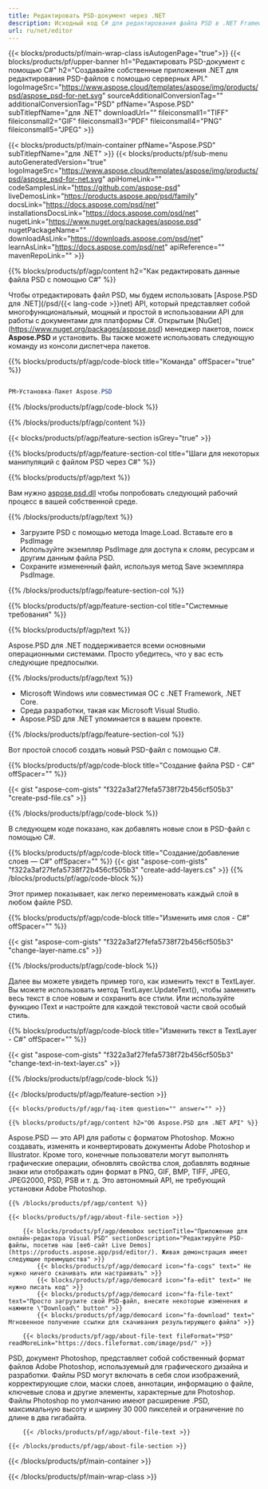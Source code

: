 ```yaml
---
title: Редактировать PSD-документ через .NET
description: Исходный код C# для редактирования файла PSD в .NET Framework, .NET Core.
url: ru/net/editor
---
```


{{< blocks/products/pf/main-wrap-class isAutogenPage="true">}}
{{< blocks/products/pf/upper-banner h1="Редактировать PSD-документ с помощью C#" h2="Создавайте собственные приложения .NET для редактирования PSD-файлов с помощью серверных API." logoImageSrc="https://www.aspose.cloud/templates/aspose/img/products/psd/aspose_psd-for-net.svg" sourceAdditionalConversionTag="" additionalConversionTag="PSD" pfName="Aspose.PSD" subTitlepfName="для .NET" downloadUrl="" fileiconsmall1="TIFF" fileiconsmall2="GIF" fileiconsmall3="PDF" fileiconsmall4="PNG" fileiconsmall5="JPEG" >}}

{{< blocks/products/pf/main-container pfName="Aspose.PSD" subTitlepfName="для .NET" >}}
{{< blocks/products/pf/sub-menu autoGeneratedVersion="true" logoImageSrc="https://www.aspose.cloud/templates/aspose/img/products/psd/aspose_psd-for-net.svg" apiHomeLink="" codeSamplesLink="https://github.com/aspose-psd" liveDemosLink="https://products.aspose.app/psd/family" docsLink="https://docs.aspose.com/psd/net" installationsDocsLink="https://docs.aspose.com/psd/net" nugetLink="https://www.nuget.org/packages/aspose.psd" nugetPackageName="" downloadAsLink="https://downloads.aspose.com/psd/net" learnAsLink="https://docs.aspose.com/psd/net" apiReference="" mavenRepoLink="" >}}

{{% blocks/products/pf/agp/content h2="Как редактировать данные файла PSD с помощью C#" %}}

 Чтобы отредактировать файл PSD, мы будем использовать
 [Aspose.PSD для .NET](/psd/{{< lang-code >}}net)
 API, который представляет собой многофункциональный, мощный и простой в использовании API для работы с документами для платформы C#. Открытым
 [NuGet] (https://www.nuget.org/packages/aspose.psd)
 менеджер пакетов, поиск
 **Aspose.PSD**
 и установить. Вы также можете использовать следующую команду из консоли диспетчера пакетов.

{{% blocks/products/pf/agp/code-block title="Команда" offSpacer="true" %}}

```CS

PM>Установка-Пакет Aspose.PSD

```

{{% /blocks/products/pf/agp/code-block %}}

{{% /blocks/products/pf/agp/content %}}

{{< blocks/products/pf/agp/feature-section isGrey="true" >}}

{{% blocks/products/pf/agp/feature-section-col title="Шаги для некоторых манипуляций с файлом PSD через C#" %}}

{{% blocks/products/pf/agp/text %}}

 Вам нужно
 [aspose.psd.dll](https://downloads.aspose.com/psd/net)
 чтобы попробовать следующий рабочий процесс в вашей собственной среде.

{{% /blocks/products/pf/agp/text %}}

+ Загрузите PSD с помощью метода Image.Load. Вставьте его в PsdImage
+ Используйте экземпляр PsdImage для доступа к слоям, ресурсам и другим данным файла PSD.
+ Сохраните измененный файл, используя метод Save экземпляра PsdImage.

{{% /blocks/products/pf/agp/feature-section-col %}}

{{% blocks/products/pf/agp/feature-section-col title="Системные требования" %}}

{{% blocks/products/pf/agp/text %}}

 Aspose.PSD для .NET поддерживается всеми основными операционными системами. Просто убедитесь, что у вас есть следующие предпосылки.

{{% /blocks/products/pf/agp/text %}}

- Microsoft Windows или совместимая ОС с .NET Framework, .NET Core.
- Среда разработки, такая как Microsoft Visual Studio.
- Aspose.PSD для .NET упоминается в вашем проекте.

{{% /blocks/products/pf/agp/feature-section-col %}}


Вот простой способ создать новый PSD-файл с помощью C#.
<!-- CODE-BLOCK -->
{{% blocks/products/pf/agp/code-block title="Создание файла PSD - C#" offSpacer="" %}}

{{< gist "aspose-com-gists" "f322a3af27fefa5738f72b456cf505b3" "create-psd-file.cs" >}}

{{% /blocks/products/pf/agp/code-block %}}


В следующем коде показано, как добавлять новые слои в PSD-файл с помощью C#.
<!-- CODE-BLOCK -->
{{% blocks/products/pf/agp/code-block title="Создание/добавление слоев — C#" offSpacer="" %}}
{{< gist "aspose-com-gists" "f322a3af27fefa5738f72b456cf505b3" "create-add-layers.cs" >}}
{{% /blocks/products/pf/agp/code-block %}}


Этот пример показывает, как легко переименовать каждый слой в любом файле PSD.
<!-- CODE-BLOCK -->
{{% blocks/products/pf/agp/code-block title="Изменить имя слоя - C#" offSpacer="" %}}

{{< gist "aspose-com-gists" "f322a3af27fefa5738f72b456cf505b3" "change-layer-name.cs" >}}

{{% /blocks/products/pf/agp/code-block %}}


Далее вы можете увидеть пример того, как изменить текст в TextLayer. Вы можете использовать метод TextLayer.UpdateText(), чтобы заменить весь текст в слое новым и сохранить все стили.
Или используйте функцию IText и настройте для каждой текстовой части свой особый стиль.
<!-- CODE-BLOCK -->
{{% blocks/products/pf/agp/code-block title="Изменить текст в TextLayer - C#" offSpacer="" %}}

{{< gist "aspose-com-gists" "f322a3af27fefa5738f72b456cf505b3" "change-text-in-text-layer.cs" >}}

{{% /blocks/products/pf/agp/code-block %}}

{{< /blocks/products/pf/agp/feature-section >}}

    {{< blocks/products/pf/agp/faq-item question="" answer="" >}}
 

<!-- aboutfile Starts -->

    {{% blocks/products/pf/agp/content h2="Об Aspose.PSD для .NET API" %}}

 Aspose.PSD — это API для работы с форматом Photoshop. Можно создавать, изменять и конвертировать документы Adobe Photoshop и Illustrator. Кроме того, конечные пользователи могут выполнять графические операции, обновлять свойства слоя, добавлять водяные знаки или отображать один формат в PNG, GIF, BMP, TIFF, JPEG, JPEG2000, PSD, PSB и т. д. Это автономный API, не требующий установки Adobe Photoshop.



    {{% /blocks/products/pf/agp/content %}}

    {{< blocks/products/pf/agp/about-file-section >}}

        {{< blocks/products/pf/agp/demobox sectionTitle="Приложение для онлайн-редактора Visual PSD" sectionDescription="Редактируйте PSD-файлы, посетив наш [веб-сайт Live Demos](https://products.aspose.app/psd/editor/). Живая демонстрация имеет следующие преимущества" >}}
            {{< blocks/products/pf/agp/democard icon="fa-cogs" text=" Не нужно ничего скачивать или настраивать" >}}
            {{< blocks/products/pf/agp/democard icon="fa-edit" text=" Не нужно писать код" >}}
            {{< blocks/products/pf/agp/democard icon="fa-file-text" text="Просто загрузите свой PSD-файл, внесите некоторые изменения и нажмите \"Download\" button" >}}
            {{< blocks/products/pf/agp/democard icon="fa-download" text=" Мгновенное получение ссылки для скачивания результирующего файла" >}}

        {{< blocks/products/pf/agp/about-file-text fileFormat="PSD" readMoreLink="https://docs.fileformat.com/image/psd/" >}}
PSD, документ Photoshop, представляет собой собственный формат файлов Adobe Photoshop, используемый для графического дизайна и разработки. Файлы PSD могут включать в себя слои изображений, корректирующие слои, маски слоев, аннотации, информацию о файле, ключевые слова и другие элементы, характерные для Photoshop. Файлы Photoshop по умолчанию имеют расширение .PSD, максимальную высоту и ширину 30 000 пикселей и ограничение по длине в два гигабайта.

        {{< /blocks/products/pf/agp/about-file-text >}}

    {{< /blocks/products/pf/agp/about-file-section >}}

<!-- aboutfile Ends -->

{{< /blocks/products/pf/main-container >}}
    
{{< /blocks/products/pf/main-wrap-class >}}
